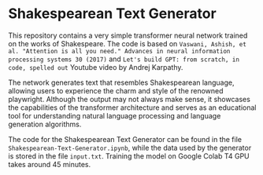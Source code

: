 # Shakespearean Text Generator

This repository contains a very simple transformer neural network trained on the works of Shakespeare. The code is based on `Vaswani, Ashish, et al. "Attention is all you need." Advances in neural information processing systems 30 (2017)` and `Let's build GPT: from scratch, in code, spelled out` Youtube video by Andrej Karpathy.

The network generates text that resembles Shakespearean language, allowing users to experience the charm and style of the renowned playwright. Although the output may not always make sense, it showcases the capabilities of the transformer architecture and serves as an educational tool for understanding natural language processing and language generation algorithms.

The code for the Shakespearean Text Generator can be found in the file `Shakespearean-Text-Generator.ipynb`, while the data used by the generator is stored in the file `input.txt`. Training the model on Google Colab T4 GPU takes around 45 minutes.

